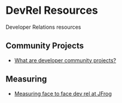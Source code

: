 # DevRel Resources
Developer Relations resources

## Community Projects
* [What are developer community projects?](https://developermode.com/blog/what-are-developer-community-projects/)

## Measuring
* [Measuring face to face dev rel at JFrog](https://devrel.net/strategy-and-metrics/measuring-face-to-face-dev-rel-at-jfrog)
